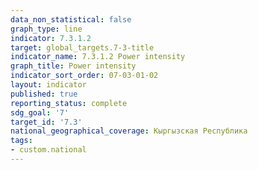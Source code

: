 ```yaml
---
data_non_statistical: false
graph_type: line
indicator: 7.3.1.2
target: global_targets.7-3-title
indicator_name: 7.3.1.2 Power intensity
graph_title: Power intensity
indicator_sort_order: 07-03-01-02
layout: indicator
published: true
reporting_status: complete
sdg_goal: '7'
target_id: '7.3'
national_geographical_coverage: Кыргызская Республика
tags:
- custom.national
---
```

